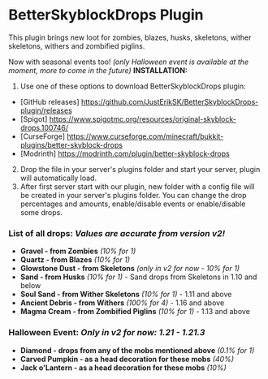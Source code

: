 # BetterSkyblockDrops Plugin
This plugin brings new loot for zombies, blazes, husks, skeletons, wither skeletons, withers and zombified piglins.

Now with seasonal events too! *(only Halloween event is available at the moment, more to come in the future)*
**INSTALLATION:**
1. Use one of these options to download BetterSkyblockDrops plugin:
- [GitHub releases] https://github.com/JustErikSK/BetterSkyblockDrops-plugin/releases
- [Spigot] https://www.spigotmc.org/resources/original-skyblock-drops.100746/
- [CurseForge] https://www.curseforge.com/minecraft/bukkit-plugins/better-skyblock-drops
- [Modrinth] https://modrinth.com/plugin/better-skyblock-drops
2. Drop the file in your server's plugins folder and start your server, plugin will automatically load.
3. After first server start with our plugin, new folder with a config file will be created in your server's plugins folder. You can change the drop percentages and amounts, enable/disable events or enable/disable some drops.


### List of all drops: _Values are accurate from version v2!_
- **Gravel - from Zombies** _(10% for 1)_
- **Quartz - from Blazes** _(10% for 1)_
- **Glowstone Dust - from Skeletons** _(only in v2 for now - 10% for 1)_
- **Sand - from Husks** _(10% for 1)_ - Sand drops from Skeletons in 1.10 and below
- **Soul Sand - from Wither Skeletons** _(10% for 1)_ - 1.11 and above
- **Ancient Debris - from Withers** _(100% for 4)_ - 1.16 and above
- **Magma Cream - from Zombified Piglins** _(10% for 1)_ - 1.13 and above

### Halloween Event: _Only in v2 for now: 1.21 - 1.21.3_
- **Diamond - drops from any of the mobs mentioned above** _(0.1% for 1)_
- **Carved Pumpkin - as a head decoration for these mobs** _(40%)_
- **Jack o'Lantern - as a head decoration for these mobs** _(10%)_

